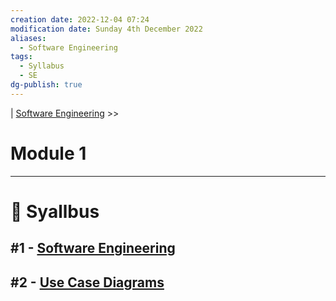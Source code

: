 ```yaml
---
creation date: 2022-12-04 07:24
modification date: Sunday 4th December 2022
aliases:
  - Software Engineering
tags:
  - Syllabus
  - SE
dg-publish: true
---
```


| [Software Engineering](Sem_4/Software%20Engineering/Notes/Module_1/Software%20Engineering.md) >>

# Module 1
---
# 📕 Syallbus

##  #1 - [Software Engineering](Sem_4/Software%20Engineering/Notes/Module_1/Software%20Engineering.md)
##  #2 - [Use Case Diagrams](Sem_4/Software%20Engineering/Notes/Module_1/Use%20Case%20Diagram.md) 